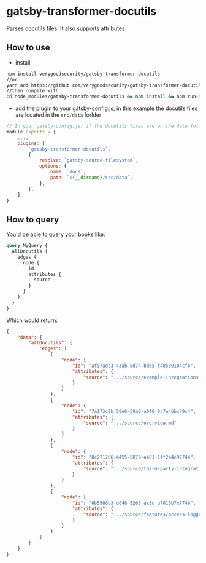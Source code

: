 # gatsby-transformer-docutils

Parses docutils files. It also supports attributes


## How to use

- install

```bash
npm install verygoodsecurity/gatsby-transformer-docutils
//or
yarn add https://github.com/verygoodsecurity/gatsby-transformer-docutils.git
//then compile with
cd node_modules/gatsby-transformer-docutils && npm install && npm run-script build
```

- add the plugin to your gatsby-config.js, in this example the docutils files are located in the `src/data` forlder

```javascript
// In your gatsby-config.js, if the docutils files are on the data folder
module.exports = {
    ...,
    plugins: [
        `gatsby-transformer-docutils`,
        {
            resolve: `gatsby-source-filesystem`,
            options: {
                name: `docs`,
                path: `${__dirname}/src/data`,
            },
        },
    ]
}
```

## How to query

You'd be able to query your books like:

```graphql
query MyQuery {
  allDocutils {
    edges {
      node {
        id
        attributes {
          source
        }
      }
    }
  }
}
```

Which would return:

```json
{
    "data": {
        "allDocutils": {
            "edges": [
                {
                    "node": {
                        "id": "af57adc3-43ab-5d74-bd65-f48589104cf6",
                        "attributes": {
                            "source": ".../source/example-integrations.md"
                        }
                    }
                },
                {
                    "node": {
                        "id": "7a173c7b-58e6-59a0-a0f0-8c7e46bc79c4",
                        "attributes": {
                            "source": ".../source/overview.md"
                        }
                    }
                },
                {
                    "node": {
                        "id": "8c271266-4455-5879-a401-1ff2a4c97744",
                        "attributes": {
                            "source": ".../source/third-party-integrations.md"
                        }
                    }
                },
                {
                    "node": {
                        "id": "0b5508b3-e846-5205-ac3e-a7016b7e774b",
                        "attributes": {
                            "source": ".../source/features/access-logger.md"
                        }
                    }
                }
            ]
        }
    }
}
        
```
